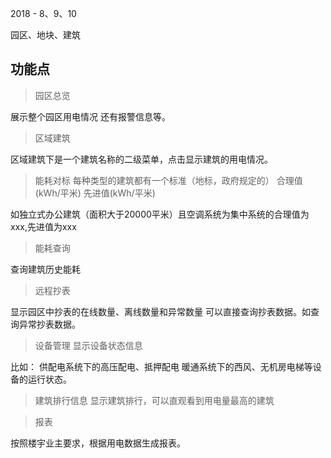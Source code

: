 2018 - 8、9、10

园区、地块、建筑

## 功能点

>园区总览

展示整个园区用电情况
还有报警信息等。

>区域建筑

区域建筑下是一个建筑名称的二级菜单，点击显示建筑的用电情况。

>能耗对标
每种类型的建筑都有一个标准（地标，政府规定的） 
合理值(kWh/平米) 先进值(kWh/平米)

如独立式办公建筑（面积大于20000平米）且空调系统为集中系统的合理值为xxx,先进值为xxx

>能耗查询

查询建筑历史能耗

>远程抄表

显示园区中抄表的在线数量、离线数量和异常数量
可以直接查询抄表数据。如查询异常抄表数据。

>设备管理
显示设备状态信息

比如：
供配电系统下的高压配电、抵押配电
暖通系统下的西风、无机房电梯等设备的运行状态。

>建筑排行信息
显示建筑排行，可以直观看到用电量最高的建筑

>报表

按照楼宇业主要求，根据用电数据生成报表。